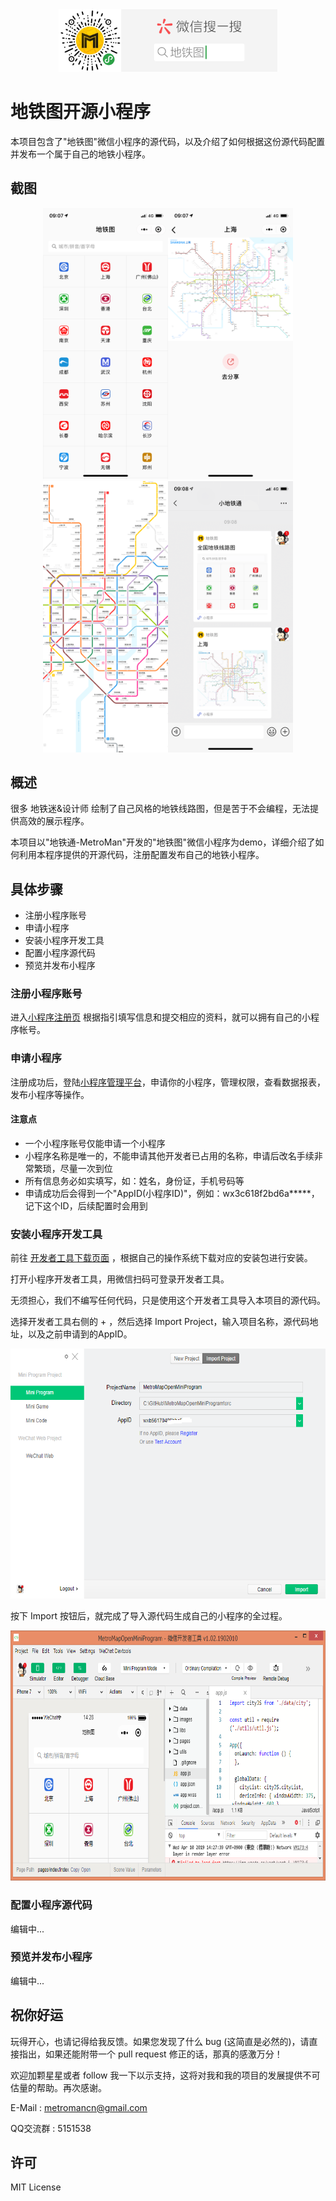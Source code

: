 <div align=center><img height="100" src="./image/logo_search.png"/></div>

# 地铁图开源小程序

本项目包含了"地铁图"微信小程序的源代码，以及介绍了如何根据这份源代码配置并发布一个属于自己的地铁小程序。

## 截图

<div align=center><img width="200" src="./image/index.png"/><img width="200" src="./image/metro.png"/><img width="200" src="./image/preview.png"/><img width="200" src="./image/share.png"/></div>

## 概述

很多 地铁迷&设计师 绘制了自己风格的地铁线路图，但是苦于不会编程，无法提供高效的展示程序。

本项目以"地铁通-MetroMan"开发的"地铁图"微信小程序为demo，详细介绍了如何利用本程序提供的开源代码，注册配置发布自己的地铁小程序。

## 具体步骤

* 注册小程序账号
* 申请小程序
* 安装小程序开发工具
* 配置小程序源代码
* 预览并发布小程序

### 注册小程序账号

进入[小程序注册页](https://developers.weixin.qq.com/miniprogram/dev/quickstart/basic/getstart.html#%E7%94%B3%E8%AF%B7%E5%B8%90%E5%8F%B7) 根据指引填写信息和提交相应的资料，就可以拥有自己的小程序帐号。

### 申请小程序

注册成功后，登陆[小程序管理平台](https://mp.weixin.qq.com/)，申请你的小程序，管理权限，查看数据报表，发布小程序等操作。

#### 注意点
* 一个小程序账号仅能申请一个小程序
* 小程序名称是唯一的，不能申请其他开发者已占用的名称，申请后改名手续非常繁琐，尽量一次到位
* 所有信息务必如实填写，如：姓名，身份证，手机号码等
* 申请成功后会得到一个"AppID(小程序ID)"，例如：wx3c618f2bd6a*****，记下这个ID，后续配置时会用到


### 安装小程序开发工具

前往 [开发者工具下载页面](https://developers.weixin.qq.com/miniprogram/dev/devtools/download.html?t=19040917) ，根据自己的操作系统下载对应的安装包进行安装。

打开小程序开发者工具，用微信扫码可登录开发者工具。

无须担心，我们不编写任何代码，只是使用这个开发者工具导入本项目的源代码。

选择开发者工具右侧的 + ，然后选择 Import Project，输入项目名称，源代码地址，以及之前申请到的AppID。

<div align=center><img height="400" src="./image/import.png"/></div>

按下 Import 按钮后，就完成了导入源代码生成自己的小程序的全过程。

<div align=center><img height="400" src="./image/dev01.png"/></div>

### 配置小程序源代码

编辑中...

### 预览并发布小程序

编辑中...

## 祝你好运

玩得开心，也请记得给我反馈。如果您发现了什么 bug (这简直是必然的)，请直接指出，如果还能附带一个 pull request 修正的话，那真的感激万分！

欢迎加颗星星或者 follow 我一下以示支持，这将对我和我的项目的发展提供不可估量的帮助。再次感谢。

E-Mail : metromancn@gmail.com

QQ交流群 : 5151538

## 许可
MIT License

